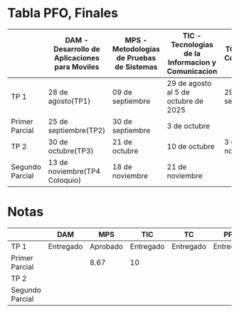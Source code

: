 # Tabla PFO, Finales

<table>
  <thead>
    <tr>
      <th></th>
      <th>DAM - Desarrollo de Aplicaciones para Moviles</th>
      <th>MPS - Metodologías de Pruebas de Sistemas</th>
      <th>TIC - Tecnologias de la Informacion y Comunicacion</th>
      <th>TC - Taller de Comunicacion</th>
      <th>PP2</th>
    </tr>
  </thead>
  <tbody>
    <tr>
      <td>TP 1</td>
      <td>28 de agosto(TP1)</td>
      <td>09 de septiembre</td>
      <td>29 de agosto al 5 de octubre de 2025</td>
      <td>29 de septiembre</td>
      <td>24 de septiembre</td>
    </tr>
    <tr>
      <td>Primer Parcial</td>
      <td>25 de septiembre(TP2)</td>
      <td>30 de septiembre</td>
      <td>3 de octubre</td>
      <td></td>
      <td></td>
    </tr>
    </tr>
    <tr>
      <td>TP 2</td>
      <td>30 de octubre(TP3)</td>
      <td>21 de octubre</td>
      <td>10 de octubre</td>
      <td>3 de noviembre</td>
      <td>5 de noviembre</td>
    </tr>
    <tr>
      <td>Segundo Parcial</td>
      <td>13 de noviembre(TP4 Coloquio)</td>
      <td>18 de noviembre</td>
      <td>21 de noviembre</td>
      <td></td>
      <td></td>
    </tr>
  </tbody>
</table>

# Notas

<table>
  <thead>
     <tr>
      <th></th>
      <th>DAM</th>
      <th>MPS</th>
      <th>TIC</th>
      <th>TC</th>
      <th>PP2</th>
    </tr>
  </thead>
  <tbody>
     <tr>
      <td>TP 1</td>
      <td>Entregado</td>
      <td>Aprobado</td>
      <td>Entregado</td>
      <td>Entregado</td>
      <td>Entregado</td>
    </tr>
    <tr>
      <td>Primer Parcial</td>
      <td></td>
      <td>8.67</td>
      <td>10</td>
      <td></td>
      <td></td>
    </tr>
    </tr>
    <tr>
      <td>TP 2</td>
      <td></td>
      <td></td>
      <td></td>
      <td></td>
      <td></td>
    </tr>
    <tr>
      <td>Segundo Parcial</td>
      <td></td>
      <td></td>
      <td></td>
      <td></td>
      <td></td>
    </tr>
  </tbody>
</table>
